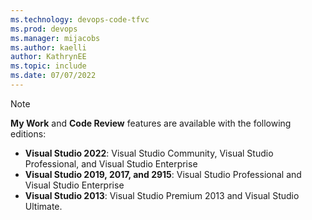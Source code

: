 ```yaml
---
ms.technology: devops-code-tfvc
ms.prod: devops
ms.manager: mijacobs
ms.author: kaelli
author: KathrynEE
ms.topic: include
ms.date: 07/07/2022
---
```


> [!NOTE]  
> **My Work** and **Code Review** features are available with the following editions:  
> - **Visual Studio 2022**: Visual Studio Community, Visual Studio Professional, and Visual Studio Enterprise  
> - **Visual Studio 2019, 2017, and 2915**: Visual Studio Professional and Visual Studio Enterprise  
> - **Visual Studio 2013**: Visual Studio Premium 2013 and Visual Studio Ultimate.   

